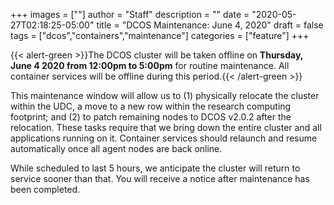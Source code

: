 +++
images = [""]
author = "Staff"
description = ""
date = "2020-05-27T02:18:25-05:00"
title = "DCOS Maintenance: June 4, 2020"
draft = false
tags = ["dcos","containers","maintenance"]
categories = ["feature"]
+++

{{< alert-green >}}The DCOS cluster will be taken offline on <b>Thursday, June 4 2020 from 12:00pm to 5:00pm</b> for routine maintenance. All container services will be offline during this period.{{< /alert-green >}}

This maintenance window will allow us to (1) physically relocate the cluster within the UDC, a move to a new row within the research computing footprint; and (2) to patch remaining nodes to DCOS v2.0.2 after the relocation. These tasks require that we bring down the entire cluster and all applications running on it. Container services should relaunch and resume automatically once all agent nodes are back online.

While scheduled to last 5 hours, we anticipate the cluster will return to service sooner than that. You will receive a notice after maintenance has been completed.
